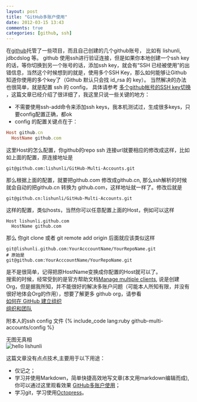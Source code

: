 ```yaml
---
layout: post
title: "GitHub多账户使用"
date: 2012-03-15 13:43
comments: true
categories: [github, ssh]
---
```


在[github]托管了一些项目，而且自己创建的几个github账号， 比如有 lishunli, jdbcdslog 等。 github 使用ssh进行验证连接，但是如果你本地创建一个ssh key的话，等你切换到另一个账号的话，添加ssh key，就会有“SSH 已经被使用”的出错信息，当然这个时候想到的就是，使用多个SSH Key，那么如何能够让Github知道你使用的多个key了（Github 默认只会找 id_rsa 的 key）。
当然解决的办法也很简单，就是配置 ssh 的 config， 具体请参考 [多个github帐号的SSH key切换](http://omiga.org/blog/archives/2269) ，这篇文章已经介绍了很详细了，我这里只说一些关键的地方：
<!-- more -->
* 不需要使用ssh-add命令来添加ssh keys，我本机测试过，生成很多keys，只要config配置正确，都ok
* config 的配置关键点在于： 
```	ruby
Host github.cn
  HostName github.com
```
这里Host的怎么配置，你github的repo ssh 连接url就要相应的修改成这样，比如如上面的配置，原连接地址是 
```
git@github.com:lishunli/GitHub-Multi-Accounts.git
```
那么根据上面的配置，就要把github.com 修改成github.cn, 那么ssh解析的时候就会自动的把github.cn 转换为 github.com，这样地址就一样了。修改后就是
```
git@github.cn:lishunli/GitHub-Multi-Accounts.git
```
这样的配置，类似hosts，当然你可以任意配置上面的Host，例如可以这样
```	
Host lishunli.github.com
  HostName github.com
```		  
那么 你git clone 或者 git remote add origin 后面就应该类似这样
```		
git@lishunli.github.com:YourAcccountName/YourRepoName.git
# 原始是
git@github.com:YourAcccountName/YourRepoName.git
```
是不是很简单，记得把原HostName变换成你配置的Host就可以了。<br>搜索的时候，经常受到的是官方帮助文档[Manage multiple clients](http://help.github.com/manage-multiple-clients/), 说是创建Org，但是据我所知，并不能很好的解决多账户问题（可能本人所知有限，并没有很好地体会Org的作用），想要了解更多 github org，请参看<br>[如何在 GitHub 建立组织](http://forcefront.com/tag/organization/)<br>
[组织和团队](http://www.worldhello.net/gotgithub/04-work-with-others/030-organization.html)

附本人的ssh config 文件
{% include_code lang:ruby github-multi-accounts/config %}

无图无真相<br>
![hello lishunli](http://usc.googlecode.com/svn/files/github/images/github-multi-accounts/infos.png)

这篇文章没有点点技术,主要用于以下用途：

* 仅记之；
* 学习并使用Markdown，简单快捷高效地写文章(本文用markdown编辑而成),你可以通过这里观看效果 [GitHub多账户使用](http://lishunli.github.com/blog/2012/03/18/github-multi-accounts/)；
* 学习git，学习使用[Octopress](http://octopress.org/)。

[github]: https://github.com/
[顺利]: http://www.blogjava.net/lishunli/